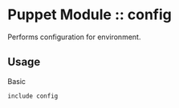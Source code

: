 # Puppet Module :: config

Performs configuration for environment.

## Usage

Basic

`include config`

